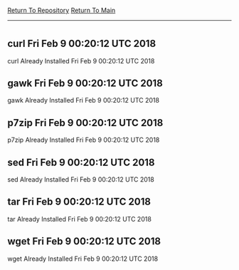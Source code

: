 [Return To Repository](https://github.com/deathbybandaid/piholeparser/)
[Return To Main](https://github.com/deathbybandaid/piholeparser/blob/master/RecentRunLogs/Mainlog.md)
____________________________________
# 
## curl Fri Feb 9 00:20:12 UTC 2018
curl Already Installed Fri Feb 9 00:20:12 UTC 2018
## gawk Fri Feb 9 00:20:12 UTC 2018
gawk Already Installed Fri Feb 9 00:20:12 UTC 2018
## p7zip Fri Feb 9 00:20:12 UTC 2018
p7zip Already Installed Fri Feb 9 00:20:12 UTC 2018
## sed Fri Feb 9 00:20:12 UTC 2018
sed Already Installed Fri Feb 9 00:20:12 UTC 2018
## tar Fri Feb 9 00:20:12 UTC 2018
tar Already Installed Fri Feb 9 00:20:12 UTC 2018
## wget Fri Feb 9 00:20:12 UTC 2018
wget Already Installed Fri Feb 9 00:20:12 UTC 2018
